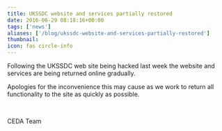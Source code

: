 ```yaml
---
title: UKSSDC website and services partially restored
date: 2016-06-29 08:18:16+00:00
tags: ['news']
aliases: ['/blog/ukssdc-website-and-services-partially-restored']
thumbnail: 
icon: fas circle-info
---
```

Following the UKSSDC web site being hacked last week the website and services are being returned online gradually.


Apologies for the inconvenience this may cause as we work to return all functionality to the site as quickly as possible.


 


CEDA Team

